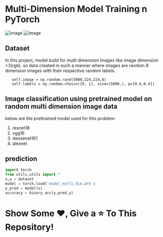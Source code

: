 # Multi-Dimension Model Training n PyTorch
![image](https://user-images.githubusercontent.com/59862546/117540979-59b64100-b02f-11eb-9ea9-457ecf2e2271.png) ![image](https://user-images.githubusercontent.com/59862546/117541029-9124ed80-b02f-11eb-91a0-4e5f4f0f062a.png)
## Dataset
In this project, model build for multi dimension images like image dimension >3(rgb). so data created in such a manner where images are random 8 dimension images with their respective random labels.
```
   self.image = np.random.rand(5000,224,224,8)
   self.labels = np.random.choice([0, 1], size=(5000,), p=[0.6,0.4])
```

## Image classification using pretrained model on random multi dimension image data
below are the prettrained model used for this problem:
1. resnet18
2. vgg16
3. densenet161
4. alexnet

## prediction
```python
import torch
from utils.utils import *
x,y = dataset
model = torch.load('model_multi_dim.pth')
y_pred = model(x)
accuracy = binary_acc(y_pred,y)
```

# Show Some :heart:, Give a :star: To This Repository!
